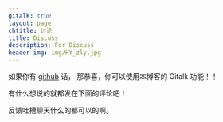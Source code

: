 ```yaml
---
gitalk: true
layout: page
chtitle: 讨论
title: Discuss
description: For Discuss
header-img: img/HY_zly.jpg
---
```


如果你有 [github](https://github.com/) 话，
那恭喜，你可以使用本博客的 Gitalk 功能！！

有什么想说的就都发在下面的评论吧！

反馈吐槽聊天什么的都可以的啊。

